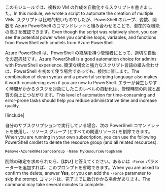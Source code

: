 <span data-ttu-id="26e11-101">このモジュールでは、複数の VM の作成を自動化するスクリプトを書きました。</span><span class="sxs-lookup"><span data-stu-id="26e11-101">In this module, we wrote a script to automate the creation of multiple VMs.</span></span> <span data-ttu-id="26e11-102">スクリプトは比較的短いものでしたが、PowerShell のループ、変数、関数を Azure PowerShell のコマンドレットと組み合わせることで、潜在的な機能の高さを確認できます。</span><span class="sxs-lookup"><span data-stu-id="26e11-102">Even though the script was relatively short, you can see the potential power when you combine loops, variables, and functions from PowerShell with cmdlets from Azure PowerShell.</span></span>

<span data-ttu-id="26e11-103">Azure PowerShell は、PowerShell の経験を持つ管理者にとって、適切な自動化の選択肢です。</span><span class="sxs-lookup"><span data-stu-id="26e11-103">Azure PowerShell is a good automation choice for admins with PowerShell experience.</span></span> <span data-ttu-id="26e11-104">簡潔な構文と強力なスクリプト言語の組み合わせは、PowerShell を初めて使う場合であっても、検討に値します。</span><span class="sxs-lookup"><span data-stu-id="26e11-104">The combination of clean syntax and a powerful scripting language also makes it worth considering even if you are new to PowerShell.</span></span> <span data-ttu-id="26e11-105">エラーが発生しやすく時間がかかるタスクを対象にしたこのレベルの自動化は、管理時間の削減と品質の向上につながります。</span><span class="sxs-lookup"><span data-stu-id="26e11-105">This level of automation for time-consuming and error-prone tasks should help you reduce administrative time and increase quality.</span></span>

<!-- Cleanup sandbox -->
[!include[](../../../includes/azure-sandbox-cleanup.md)]

<span data-ttu-id="26e11-106">自分のサブスクリプションで実行している場合、次の PowerShell コマンドレットを使用し、リソース グループ (とすべての関連リソース) を削除できます。</span><span class="sxs-lookup"><span data-stu-id="26e11-106">When you are running in your own subscription, you can use the following PowerShell cmdlet to delete the resource group (and all related resources).</span></span>

```powershell
Remove-AzureRmResourceGroup -Name MyResourceGroupName
```

<span data-ttu-id="26e11-107">削除の確定を求められたら、**[はい]** と答えてください。あるいは `-Force` パラメーターを追加すれば、このプロンプトを省略できます。</span><span class="sxs-lookup"><span data-stu-id="26e11-107">When you are asked to confirm the delete, answer **Yes**, or you can add the `-Force` parameter to skip the prompt.</span></span> <span data-ttu-id="26e11-108">コマンドは、完了までに数分かかる場合があります。</span><span class="sxs-lookup"><span data-stu-id="26e11-108">The command may take several minutes to complete.</span></span>